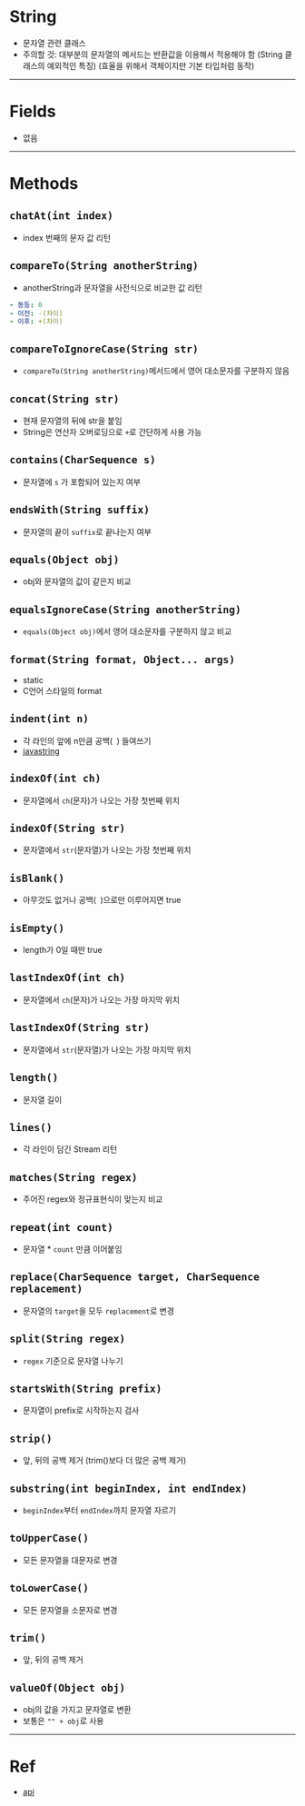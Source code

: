 # String
- 문자열 관련 클래스
- 주의할 것: 대부분의 문자열의 메서드는 반환값을 이용해서 적용해야 함 (String 클래스의 예외적인 특징) (효율을 위해서 객체이지만 기본 타입처럼 동작)

---

# Fields
- 없음

---

# Methods


## `chatAt(int index)`
- index 번째의 문자 값 리턴


## `compareTo(String anotherString)`
- anotherString과 문자열을 사전식으로 비교한 값 리턴
```yaml
- 동등: 0
- 이전: -(차이)
- 이후: +(차이)
```


## `compareToIgnoreCase(String str)`
- `compareTo(String anotherString)`메서드에서 영어 대소문자를 구분하지 않음


## `concat(String str)`
- 현재 문자열의 뒤에 str을 붙임
- String은 연산자 오버로딩으로 `+`로 간단하게 사용 가능


## `contains(CharSequence s)`
- 문자열에 `s` 가 포함되어 있는지 여부


## `endsWith(String suffix)`
- 문자열의 끝이 `suffix`로 끝나는지 여부


## `equals(Object obj)`
- obj와 문자열의 값이 같은지 비교


## `equalsIgnoreCase(String anotherString)`
- `equals(Object obj)`에서 영어 대소문자를 구분하지 않고 비교


## `format(String format, Object... args)`
- static
- C언어 스타일의 format


## `indent(int n)`
- 각 라인의 앞에 n만큼 공백(` `) 들여쓰기
- [javastring](https://www.javastring.net/java/string/java-string-indent-method-examples)

## `indexOf(int ch)`
- 문자열에서 `ch`(문자)가 나오는 가장 첫번째 위치


## `indexOf(String str)`
- 문자열에서 `str`(문자열)가 나오는 가장 첫번째 위치



## `isBlank()`
- 아무것도 없거나 공백(` `)으로만 이루어지면 true



## `isEmpty()`
- length가 0일 때만 true



## `lastIndexOf(int ch)`
- 문자열에서 `ch`(문자)가 나오는 가장 마지막 위치



## `lastIndexOf(String str)`
- 문자열에서 `str`(문자열)가 나오는 가장 마지막 위치



## `length()`
- 문자열 길이



## `lines()`
- 각 라인이 담긴 Stream 리턴



## `matches(String regex)`
- 주어진 regex와 정규표현식이 맞는지 비교



## `repeat(int count)`
- 문자열 * `count` 만큼 이어붙임



## `replace(CharSequence target, CharSequence replacement)`
- 문자열의 `target`을 모두 `replacement`로 변경



## `split(String regex)`
- `regex` 기준으로 문자열 나누기



## `startsWith(String prefix)`
- 문자열이 prefix로 시작하는지 검사



## `strip()`
- 앞, 뒤의 공백 제거 (trim()보다 더 많은 공백 제거)



## `substring(int beginIndex, int endIndex)`
- `beginIndex`부터 `endIndex`까지 문자열 자르기



## `toUpperCase()`
- 모든 문자열을 대문자로 변경


## `toLowerCase()`
- 모든 문자열을 소문자로 변경


## `trim()`
- 앞, 뒤의 공백 제거


## `valueOf(Object obj)`
- obj의 값을 가지고 문자열로 변환
- 보통은 `"" + obj`로 사용





---

# Ref
- [api](https://docs.oracle.com/en/java/javase/17/docs/api/java.base/java/lang/String.html)
